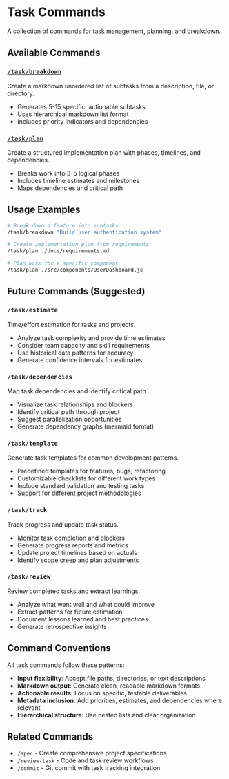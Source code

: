 # Task Commands

A collection of commands for task management, planning, and breakdown.

## Available Commands

### [`/task/breakdown`](./breakdown.md)
Create a markdown unordered list of subtasks from a description, file, or directory.
- Generates 5-15 specific, actionable subtasks
- Uses hierarchical markdown list format
- Includes priority indicators and dependencies

### [`/task/plan`](./plan.md)
Create a structured implementation plan with phases, timelines, and dependencies.
- Breaks work into 3-5 logical phases
- Includes timeline estimates and milestones
- Maps dependencies and critical path

## Usage Examples

```bash
# Break down a feature into subtasks
/task/breakdown "Build user authentication system"

# Create implementation plan from requirements
/task/plan ./docs/requirements.md

# Plan work for a specific component
/task/plan ./src/components/UserDashboard.js
```

## Future Commands (Suggested)

### `/task/estimate`
Time/effort estimation for tasks and projects.
- Analyze task complexity and provide time estimates
- Consider team capacity and skill requirements
- Use historical data patterns for accuracy
- Generate confidence intervals for estimates

### `/task/dependencies`
Map task dependencies and identify critical path.
- Visualize task relationships and blockers
- Identify critical path through project
- Suggest parallelization opportunities
- Generate dependency graphs (mermaid format)

### `/task/template`
Generate task templates for common development patterns.
- Predefined templates for features, bugs, refactoring
- Customizable checklists for different work types
- Include standard validation and testing tasks
- Support for different project methodologies

### `/task/track`
Track progress and update task status.
- Monitor task completion and blockers
- Generate progress reports and metrics
- Update project timelines based on actuals
- Identify scope creep and plan adjustments

### `/task/review`
Review completed tasks and extract learnings.
- Analyze what went well and what could improve
- Extract patterns for future estimation
- Document lessons learned and best practices
- Generate retrospective insights

## Command Conventions

All task commands follow these patterns:

- **Input flexibility**: Accept file paths, directories, or text descriptions
- **Markdown output**: Generate clean, readable markdown formats
- **Actionable results**: Focus on specific, testable deliverables
- **Metadata inclusion**: Add priorities, estimates, and dependencies where relevant
- **Hierarchical structure**: Use nested lists and clear organization

## Related Commands

- `/spec` - Create comprehensive project specifications
- `/review-task` - Code and task review workflows
- `/commit` - Git commit with task tracking integration
